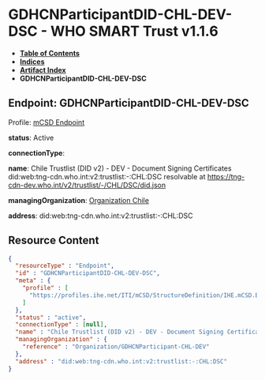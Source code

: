 # GDHCNParticipantDID-CHL-DEV-DSC - WHO SMART Trust v1.1.6

* [**Table of Contents**](toc.md)
* [**Indices**](indices.md)
* [**Artifact Index**](artifacts.md)
* **GDHCNParticipantDID-CHL-DEV-DSC**

## Endpoint: GDHCNParticipantDID-CHL-DEV-DSC

Profile: [mCSD Endpoint](https://profiles.ihe.net/ITI/mCSD/4.0.0/StructureDefinition-IHE.mCSD.Endpoint.html)

**status**: Active

**connectionType**: 

**name**: Chile Trustlist (DID v2) - DEV - Document Signing Certificates did:web:tng-cdn.who.int:v2:trustlist:-:CHL:DSC resolvable at https://tng-cdn-dev.who.int/v2/trustlist/-/CHL/DSC/did.json

**managingOrganization**: [Organization Chile](Organization-GDHCNParticipant-CHL-DEV.md)

**address**: did:web:tng-cdn.who.int:v2:trustlist:-:CHL:DSC



## Resource Content

```json
{
  "resourceType" : "Endpoint",
  "id" : "GDHCNParticipantDID-CHL-DEV-DSC",
  "meta" : {
    "profile" : [
      "https://profiles.ihe.net/ITI/mCSD/StructureDefinition/IHE.mCSD.Endpoint"
    ]
  },
  "status" : "active",
  "connectionType" : [null],
  "name" : "Chile Trustlist (DID v2) - DEV - Document Signing Certificates\ndid:web:tng-cdn.who.int:v2:trustlist:-:CHL:DSC\nresolvable at https://tng-cdn-dev.who.int/v2/trustlist/-/CHL/DSC/did.json",
  "managingOrganization" : {
    "reference" : "Organization/GDHCNParticipant-CHL-DEV"
  },
  "address" : "did:web:tng-cdn.who.int:v2:trustlist:-:CHL:DSC"
}

```
